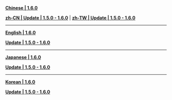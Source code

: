 **[Chinese | 1.6.0](https://autopatchcn.bhsr.com/client/cn/20231215090743_ffCg5V2j0gON2tvr/PC/Chinese.zip)**

**[zh-CN | Update | 1.5.0 - 1.6.0](https://autopatchcn.bhsr.com/client/hkrpg_cn/33/zh-cn_1.5.0_1.6.0_hdiff_s6iunpdeBXTcqYGw.zip)** | 
**[zh-TW | Update | 1.5.0 - 1.6.0](https://autopatchcn.bhsr.com/client/hkrpg_cn/33/zh-tw_1.5.0_1.6.0_hdiff_i3VdYwWoZyIra5ju.zip)**

---

**[English | 1.6.0](https://autopatchcn.bhsr.com/client/cn/20231215090743_ffCg5V2j0gON2tvr/PC/English.zip)**

**[Update | 1.5.0 - 1.6.0](https://autopatchcn.bhsr.com/client/hkrpg_cn/33/en-us_1.5.0_1.6.0_hdiff_Cm5WeNnawEg9HtGZ.zip)**

---

**[Japanese | 1.6.0](https://autopatchcn.bhsr.com/client/cn/20231215090743_ffCg5V2j0gON2tvr/PC/Japanese.zip)**

**[Update | 1.5.0 - 1.6.0](https://autopatchcn.bhsr.com/client/hkrpg_cn/33/ja-jp_1.5.0_1.6.0_hdiff_u3MlzpydKDRY2PGk.zip)**

---

**[Korean | 1.6.0](https://autopatchcn.bhsr.com/client/cn/20231215090743_ffCg5V2j0gON2tvr/PC/Korean.zip)**

**[Update | 1.5.0 - 1.6.0](https://autopatchcn.bhsr.com/client/hkrpg_cn/33/ko-kr_1.5.0_1.6.0_hdiff_GZp4t5D1TSj7c8MB.zip)**
